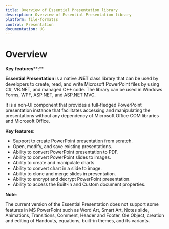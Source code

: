 ```yaml
---
title: Overview of Essential Presentation library
description: Overview of Essential Presentation library
platform: file-formatss
control: Presentation
documentation: UG
---
```

# Overview

**Key** **features****:**

**Essential Presentation** is a native .**NET** class library that can be used by developers to create, read, and write Microsoft PowerPoint files by using C#, VB.NET, and managed C++ code. The library can be used in Windows Forms, WPF, ASP.NET, and ASP.NET MVC.

It is a non-UI component that provides a full-fledged PowerPoint presentation instance that facilitates accessing and manipulating the presentations without any dependency of Microsoft Office COM libraries and Microsoft Office.

**Key features**:

* Support to create PowerPoint presentation from scratch.
* Open, modify, and save existing presentations.
* Ability to convert PowerPoint presentation to PDF.
* Ability to convert PowerPoint slides to images.
* Ability to create and manipulate charts
* Ability to convert chart in a slide to image.
* Ability to clone and merge slides in presentation.
* Ability to encrypt and decrypt PowerPoint presentation.
* Ability to access the Built-in and Custom document properties.


**Note**:

The current version of the Essential Presentation does not support some features in MS PowerPoint such as Word Art, Smart Art, Notes slide, Animations, Transitions, Comment, Header and Footer, Ole Object, creation and editing of Handouts, equations, built-in themes, and its variants.

